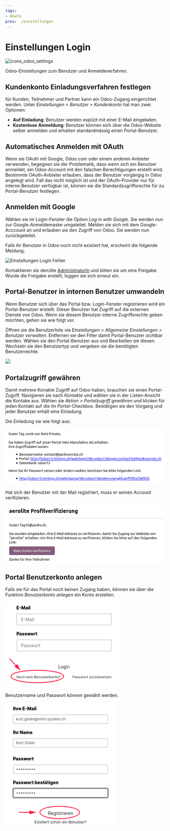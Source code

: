 ```yaml
---
tags:
- HowTo
prev: ./einstellungen
---
```

# Einstellungen Login
![icons_odoo_settings](assets/icons_odoo_settings.png)

Odoo-Einstellungen zum Benutzer und Anmeldeverfahren.

## Kundenkonto Einladungsverfahren festlegen

für Kunden, Teilnehmer und Partner kann ein Odoo-Zugang eingerichtet werden. Unter *Einstellungen > Benutzer > Kundenkonto* hat man zwei Optionen:

* **Auf Einladung**: Benutzer werden explizit mit einer E-Mail eingeladen.
* **Kostenlose Anmeldung**: Benutzer können sich über die Odoo-Website selber anmelden und erhalten standardmässig einen Portal-Benutzer.

## Automatisches Anmelden mit OAuth

Wenn sie OAuth mit Google, Odoo.com oder einem anderen Anbieter verwenden, begegnen sie der Problematik, dass wenn sich ein Benutzer anmeldet, ein Odoo-Account mit den falschen Berechtigungen erstellt wird. Bestimmte OAuth-Anbieter erlauben, dass der Benutzer vorgängig in Odoo angelegt wird. Fall das nicht möglich ist und der OAuth-Provider nur für interne Benutzer verfügbar ist, können sie die Standardzugriffsrechte für zu Portal-Benutzer festlegen.

## Anmelden mit Google

Wählen sie im Login-Fenster die Option *Log in with Google*. Sie werden nun zur Google-Anmeldemaske umgeleitet. Melden sie sich mit dem Google-Acccount an und erlauben sie den Zugriff von Odoo. Sie werden nun zurückgeleitet.

Falls ihr Benutzer in Odoo noch nicht existiert hat, erscheint die folgende Meldung:

![Einstellungen Login Fehler](assets/Einstellungen%20Login%20Fehler.png)

Kontaktieren sie den/die [AdministratorIn](Rollen.md#Administrator%20In) und bitten sie um eine Freigabe. Wurde die Freigabe erstellt, loggen sie sich erneut ein.

## Portal-Benutzer in internen Benutzer umwandeln

Wenn Benutzer sich über das Portal bzw. Login-Fenster registrieren wird ein Portal-Benutzer erstellt. Dieser Benutzer hat Zugriff auf die externen Dienste von Odoo. Wenn sie diesem Benutzer interne Zugriffsrechte geben möchten, gehen sie wie folgt vor.

Öffnen sie die Benutzerliste via *Einstellungen > Allgemeine Einstellungen > Benutzer verwalten*. Entfernen sie den Filter damit Portal-Benuzter sichtbar werden. Wählen sie den Portal-Benutzer aus und Bearbeiten sie diesen. Wechseln sie den Benutzertyp und vergeben sie die benötigten Benutzerrechte.

![](assets/Einstellungen%20Login%20Benutzertyp.png)

## Portalzugriff gewähren

Damit mehrere Konakte Zugriff auf Odoo haben, brauchen sie einen Portal-Zugriff. Navigieren sie nach *Kontakte* und wählen sie in der Listen-Ansicht die Kontake aus. Wählen sie *Aktion > Portalzugriff gewähren* und klicken für jeden Kontakt auf die *Im Portal*-Checkbox. Bestätigen sie den Vorgang und jeder Benutzer erhält eine Einladung.

Die Einladung sie wie folgt aus:

![](assets/Einstellungen%20Login%20Portal-Zugriff%20erhalten.png)

Hat sich der Benutzer mit der Mail registriert, muss er seinen Account verifizieren.

![](assets/Einstellungen%20Login%20Profilverifizierung.png)

## Portal Benutzerkonto anlegen

Falls sie für das Portal noch keinen Zugang haben, können sie über die Funktion *Benutzerkonto anlegen* ein Konto erstellen.

![Einkauf Portal Benutzerkonto anlegen](assets/Einstellungen%20Portal%20Benutzerkonto%20anlegen.png)

Benutzername und Passwort können gewählt werden.

![Einkauf Portal Benutzerkonto registrieren](assets/Einstellungen%20Portal%20Benutzerkonto%20registrieren.png)
